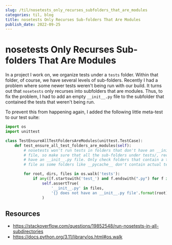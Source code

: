 ```yaml
--- 
slug: /til/nosetests_only_recurses_subfolders_that_are_modules
categories: til, blog
title: nosetests Only Recurses Sub-folders That Are Modules
publish_date: 2022-09-25
---
```

# nosetests Only Recurses Sub-folders That Are Modules

In a project I work on, we organize tests under a `tests` folder.  Within that
folder, of course, we have several levels of sub-folders. Recently I had a
problem where some newer tests weren't being run with our build. It turns out
that `nosetests` only recurses into subfolders that are modules. Thus, to fix
the problem, I had to add an empty `__init__.py` file to the subfolder that
contained the tests that weren't being run.

To prevent this from happening again, I added the following little meta-test to
our test suite:

```python
import os
import unittest

class TestEnsureAllTestFoldersAreModules(unittest.TestCase):
    def test_ensure_all_test_folders_are_modules(self):
        # nosetests won't run tests in folders that don't have an __init__.py
        # file, so make sure that all the sub-folders under tests/, recursively,
        # have an __init__.py file. Only check folders that contain a test_*.py
        # file as some folders like __pycache__ don't contain actual tests.

        for root, dirs, files in os.walk('tests'):
            if any([f.startswith('test_') and f.endswith(".py") for f in files]):
                self.assertTrue(
                    '__init__.py' in files,
                    '{} does not have an __init__.py file'.format(root)
                )
```

## Resources
* https://stackoverflow.com/questions/19852548/run-nosetests-in-all-subdirectories
* https://docs.python.org/3.11/library/os.html#os.walk
